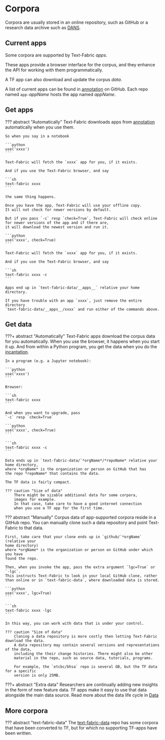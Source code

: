 # Corpora

Corpora are usually stored in an online repository, such as GitHub or a research data archive
such as [DANS]({{dans}}/front-page?set_language=en).

## Current apps

Some corpora are supported by Text-Fabric *apps*.

These apps provide a browser interface for the corpus, and they enhance the API for working
with them programmatically.

A TF app can also download and update the corpus *data*.

A list of current apps can be found in 
[annotation]({{an}}) on GitHub.
Each repo named `app-`*appName* hosts the app named *appName*.


## Get apps

??? abstract "Automatically"
    Text-Fabric downloads apps from [annotation]({{an}}) automatically
    when you use them.

    So when you say in a notebook

    ```python
    use('xxxx')
    ```

    Text-Fabric will fetch the `xxxx` app for you, if it exists.

    And if you use the Text-Fabric browser, and say

    ```sh
    text-fabric xxxx
    ```

    the same thing happens.

    Once you have the app, Text-Fabric will use your offline copy.
    It will not check for newer versions by default.

    But if you pass `-c` resp `check=True`, Text-Fabric will check online
    for newer versions of the app and if there are,
    it will download the newest version and run it.

    ```python
    use('xxxx', check=True)
    ```

    Text-Fabric will fetch the `xxxx` app for you, if it exists.

    And if you use the Text-Fabric browser, and say

    ```sh
    text-fabric xxxx -c
    ```

    Apps end up in `text-fabric-data/__apps__` relative your home directory.

    If you have trouble with an app `xxxx`, just remove the entire directory
    `text-fabric-data/__apps__/xxxx` and run either of the commands above. 


## Get data

???+ abstract "Automatically"
    Text-Fabric apps download the corpus data for you
    automatically. When you use the browser, it happens when you start it up.
    And from within a Python program,
    you get the data when you do the
    [incantation](../Api/App.md#incantation).

    In a program (e.g. a Jupyter notebook):

    ```python
    use('xxxx')
    ```

    Browser:

    ```sh
    text-fabric xxxx
    ```

    And when you want to upgrade, pass 
    `-c` resp `check=True`

    ```python
    use('xxxx', check=True)
    ```

    ```sh
    text-fabric xxxx -c
    ```

    Data ends up in `text-fabric-data/`*orgName*/*repoName* relative your home directory,
    where *orgName* is the organization or person on GitHub that has
    the repo *repoName* that contains the data.

    The TF data is fairly compact.

    ??? caution "Size of data"
        There might be sizable additional data for some corpora,
        images for example.
        In that case, take care to have a good internet connection
        when you use a TF app for the first time.

??? abstract "Manually"
    Corpus data of app-supported corpora reside in a GitHub repo.
    You can manually clone such a data repository and point Text-Fabric to that data.

    First, take care that your clone ends up in `github/`*orgName` (relative your
    home directory)
    where *orgName* is the organization or person on GitHub under which you have
    found the repo.

    Then, when you invoke the app, pass the extra argument `lgc=True` or `-lgc`.
    This instructs Text-Fabric to look in your local GitHub clone, rather
    than online or in `text-fabric-data`, where downloaded data is stored.

    ```python
    use('xxxx', lgc=True)
    ```

    ```sh
    text-fabric xxxx -lgc
    ```

    In this way, you can work with data that is under your control.

    ??? caution "Size of data"
        Cloning a data repository is more costly then letting Text-Fabric download the data.
        A data repository may contain several versions and representations of the data,
        including the their change histories. There might also be other
        material in the repo, such as source data, tutorials, programs.

        For example, the `etcbc/bhsa` repo is several GB, but the TF data for a specific
        version is only 25MB.

???+ abstract "Extra data"
    Researchers are continually adding new insights in the form of new feature
    data. TF apps make it easy to use that data alongside the main data source.
    Read more about the data life cycle in [Data](../Api/Data.md)

## More corpora

??? abstract "text-fabric-data"
    The
    [text-fabric-data]({{tfdgh}})
    repo has some corpora that have been converted to TF,
    but for which no supporting  TF-apps have been written.
